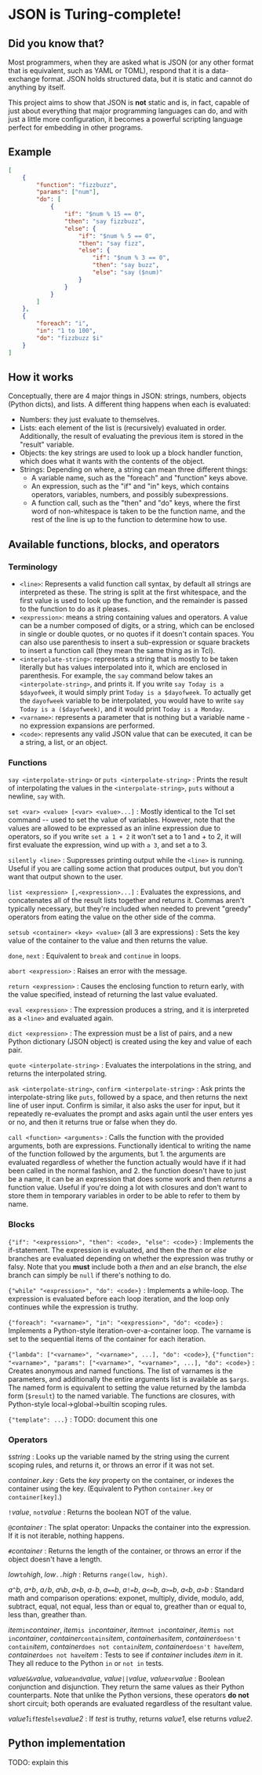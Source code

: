 # JSON is Turing-complete!

## Did you know that?

Most programmers, when they are asked what is JSON (or any other format that is equivalent, such as YAML or TOML), respond that it is a data-exchange format. JSON holds structured data, but it is static and cannot do anything by itself.

This project aims to show that JSON is **not** static and is, in fact, capable of just about everything that major programming languages can do, and with just a little more configuration, it becomes a powerful scripting language perfect for embedding in other programs.

## Example

```json
[
    {
        "function": "fizzbuzz",
        "params": ["num"],
        "do": [
            {
                "if": "$num % 15 == 0",
                "then": "say fizzbuzz",
                "else": {
                    "if": "$num % 5 == 0",
                    "then": "say fizz",
                    "else": {
                        "if": "$num % 3 == 0",
                        "then": "say buzz",
                        "else": "say ($num)"
                    }
                }
            }
        ]
    },
    {
        "foreach": "i",
        "in": "1 to 100",
        "do": "fizzbuzz $i"
    }
]
```

## How it works

Conceptually, there are 4 major things in JSON: strings, numbers, objects (Python dicts), and lists. A different thing happens when each is evaluated:

* Numbers: they just evaluate to themselves.
* Lists: each element of the list is (recursively) evaluated in order. Additionally, the result of evaluating the previous item is stored in the "result" variable.
* Objects: the key strings are used to look up a block handler function, which does what it wants with the contents of the object.
* Strings: Depending on where, a string can mean three different things:
    * A variable name, such as the "foreach" and "function" keys above.
    * An expression, such as the "if" and "in" keys, which contains operators, variables, numbers, and possibly subexpressions.
    * A function call, such as the "then" and "do" keys, where the first word of non-whitespace is taken to be the function name, and the rest of the line is up to the function to determine how to use.

## Available functions, blocks, and operators

### Terminology

* `<line>`: Represents a valid function call syntax, by default all strings are interpreted as these. The string is split at the first whitespace, and the first value is used to look up the function, and the remainder is passed to the function to do as it pleases.
* `<expression>`: means a string containing values and operators. A value can be a number composed of digits, or a string, which can be enclosed in single or double quotes, or no quotes if it doesn't contain spaces. You can also use parenthesis to insert a sub-expression or square brackets to insert a function call (they mean the same thing as in Tcl).
* `<interpolate-string>`: represents a string that is mostly to be taken literally but has values interpolated into it, which are enclosed in parenthesis. For example, the `say` command below takes an `<interpolate-string>`, and prints it. If you write `say Today is a $dayofweek`, it would simply print `Today is a $dayofweek`. To actually get the `dayofweek` variable to be interpolated, you would have to write `say Today is a ($dayofweek)`, and it would print `Today is a Monday`.
* `<varname>`: represents a parameter that is nothing but a variable name - no expression expansions are performed.
* `<code>`: represents any valid JSON value that can be executed, it can be a string, a list, or an object.

### Functions

`say <interpolate-string>` or `puts <interpolate-string>`
:   Prints the result of interpolating the values in the `<interpolate-string>`, `puts` without a newline, `say` with.

`set <var> <value> [<var> <value>...]`
:   Mostly identical to the Tcl set command -- used to set the value of variables. However, note that the values are allowed to be expressed as an inline expression due to operators, so if you write `set a 1 + 2` it won't set a to 1 and + to 2, it will first evaluate the expression, wind up with `a 3`, and set a to 3.

`silently <line>`
:   Suppresses printing output while the `<line>` is running. Useful if you are calling some action that produces output, but you don't want that output shown to the user.

`list <expression> [,<expression>...]`
:   Evaluates the expressions, and concatenates all of the result lists together and returns it. Commas aren't typically necessary, but they're included when needed to prevent "greedy" operators from eating the value on the other side of the comma.

`setsub <container> <key> <value>` (all 3 are expressions)
:   Sets the key value of the container to the value and then returns the value.

`done`, `next`
:   Equivalent to `break` and `continue` in loops.

`abort <expression>`
:   Raises an error with the message.

`return <expression>`
:   Causes the enclosing function to return early, with the value specified, instead of returning the last value evaluated.

`eval <expression>`
:   The expression produces a string, and it is interpreted as a `<line>` and evaluated again.

`dict <expression>`
:   The expression must be a list of pairs, and a new Python dictionary (JSON object) is created using the key and value of each pair.

`quote <interpolate-string>`
:   Evaluates the interpolations in the string, and returns the interpolated string.

`ask <interpolate-string>`, `confirm <interpolate-string>`
: Ask prints the interpolate-string like `puts`, followed by a space, and then returns the next line of user input. Confirm is similar, it also asks the user for input, but it repeatedly re-evaluates the prompt and asks again until the user enters yes or no, and then it returns true or false when they do.

`call <function> <arguments>`
:   Calls the function with the provided arguments, both are expressions. Functionally identical to writing the name of the function followed by the arguments, but 1. the arguments are evaluated regardless of whether the function actually would have if it had been called in the normal fashion, and 2. the function doesn't have to just be a name, it can be an expression that does some work and then *returns* a function value. Useful if you're doing a lot with closures and don't want to store them in temporary variables in order to be able to refer to them by name.

### Blocks

`{"if": "<expression>", "then": <code>, "else": <code>}`
:   Implements the if-statement. The expression is evaluated, and then the *then* or *else* branches are evaluated depending on whether the expression was truthy or falsy. Note that you **must** include both a *then* and an *else* branch, the *else* branch can simply be `null` if there's nothing to do.

`{"while" "<expression>", "do": <code>}`
:   Implements a while-loop. The expression is evaluated before each loop iteration, and the loop only continues while the expression is truthy.

`{"foreach": "<varname>", "in": "<expression>", "do": <code>}`
:   Implements a Python-style iteration-over-a-container loop. The varname is set to the sequential items of the container for each iteration.

`{"lambda": ["<varname>", "<varname>", ...], "do": <code>}`,
`{"function": "<varname>", "params": ["<varname>", "<varname>", ...], "do": <code>}`
:   Creates anonymous and named functions. The list of varnames is the parameters, and additionally the entire arguments list is available as `$args`. The named form is equivalent to setting the value returned by the lambda form (`$result`) to the named variable. The functions are closures, with Python-style local->global->builtin scoping rules.

`{"template": ...}`
:   TODO: document this one

### Operators

`$`*string*
:   Looks up the variable named by the string using the current scoping rules, and returns it, or throws an error if it was not set.

*container*`.`*key*
:   Gets the *key* property on the container, or indexes the container using the key. (Equivalent to Python `container.key` or `container[key]`.)

`!`*value*, `not`*value*
:   Returns the boolean NOT of the value.

`@`*container*
:   The splat operator: Unpacks the container into the expression. If it is not iterable, nothing happens.

`#`*container*
:   Returns the length of the container, or throws an error if the object doesn't have a length.

*low*`to`*high*, *low*`..`*high*
:   Returns `range(low, high)`.

*a*`^`*b*, *a*`*`*b*, *a*`/`*b*, *a*`%`*b*, *a*`+`*b*, *a*`-`*b*, *a*`==`*b*, *a*`!=`*b*, *a*`<=`*b*, *a*`>=`*b*, *a*`<`*b*, *a*`>`*b*
:   Standard math and comparison operations: exponet, multiply, divide, modulo, add, subtract, equal, not equal, less than or equal to, greather than or equal to, less than, greather than.

*item*`in`*container*, *item*`is in`*container*, *item*`not in`*container*, *item*`is not in`*container*, *container*`contains`*item*, *container*`has`*item*, *container*`doesn't contain`*item*, *container*`does not contain`*item*, *container*`doesn't have`*item*, *container*`does not have`*item*
:   Tests to see if *container* includes *item* in it. They all reduce to the Python `in` or `not in` tests.

*value*`&&`*value*, *value*`and`*value*, *value*`||`*value*, *value*`or`*value*
:   Boolean conjunction and disjunction. They return the same values as their Python counterparts. Note that unlike the Python versions, these operators **do not** short circuit; both operands are evaluated regardless of the resultant value.

*value1*`if`*test*`else`*value2*
:   If *test* is truthy, returns *value1*, else returns *value2*.

## Python implementation

TODO: explain this
